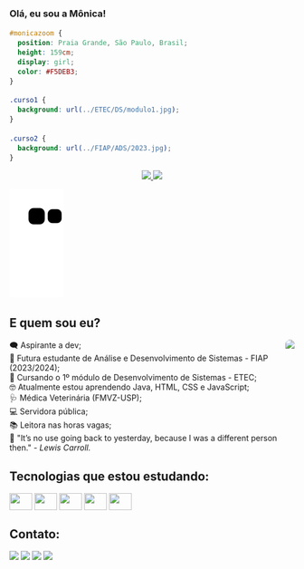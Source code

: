 ### Olá, eu sou a Mônica! 

~~~css
#monicazoom { 
  position: Praia Grande, São Paulo, Brasil; 
  height: 159cm; 
  display: girl; 
  color: #F5DEB3;
}

.curso1 {
  background: url(../ETEC/DS/modulo1.jpg);
}

.curso2 {
  background: url(../FIAP/ADS/2023.jpg);
}
~~~

<div>
<a href="https://github.com/monicaquintal">
<div align="center" style="display: inline_block">
  <img height="160em" src="https://github-readme-stats.vercel.app/api?username=monicaquintal&show_icons=true&theme=dracula&include_all_commits=true&count_private=true"/>
  <img height="160em" src="https://github-readme-stats.vercel.app/api/top-langs/?username=monicaquintal&layout=compact&langs_count=7&theme=dracula"/>
</div>

![Snake animation](https://github.com/monicaquintal/monicaquintal/blob/output/github-contribution-grid-snake.svg)
</a>
  
## E quem sou eu?
<img align="right" height="220" style="border-radius:70px;" src="https://i.imgur.com/Zh7Mwgq.gif">
<div>
🗨 Aspirante a dev; <br>
📝 Futura estudante de Análise e Desenvolvimento de Sistemas - FIAP (2023/2024); <br>
📔 Cursando o 1º módulo de Desenvolvimento de Sistemas - ETEC; <br>
🤓 Atualmente estou aprendendo Java, HTML, CSS e JavaScript; <br>
🩺 Médica Veterinária (FMVZ-USP); <br>
💻 Servidora pública; <br>
📚 Leitora nas horas vagas; <br>
💭 "It’s no use going back to yesterday, because I was a different person then." - <em>Lewis Carroll.</em>
<br>
</div>
  
## Tecnologias que estou estudando:
<div style="display: inline_block">
<img align="center" height="30" width="40" src="https://cdn.jsdelivr.net/gh/devicons/devicon/icons/java/java-original-wordmark.svg" />
<img align="center" height="30" width="40" src="https://cdn.jsdelivr.net/gh/devicons/devicon/icons/html5/html5-original-wordmark.svg" />
<img align="center" height="30" width="40" src="https://cdn.jsdelivr.net/gh/devicons/devicon/icons/css3/css3-original-wordmark.svg" />
<img align="center" height="30" width="40" src="https://cdn.jsdelivr.net/gh/devicons/devicon/icons/bootstrap/bootstrap-original.svg" />
<img align="center" height="30" width="40" src="https://cdn.jsdelivr.net/gh/devicons/devicon/icons/javascript/javascript-original.svg" />
</div>

## Contato:
<div style="display: inline_block">
<a href="https://instagram.com/monicazoom" target="_blank"><img src="https://img.shields.io/badge/-Instagram-%23E4405F?style=for-the-badge&logo=instagram&logoColor=white" target="_blank"></a>
<a href = "monica.zoom@gmail.com"><img src="https://img.shields.io/badge/Gmail-D14836?style=for-the-badge&logo=gmail&logoColor=white" target="_blank"></a>
<a href="https://www.linkedin.com/in/monicaquintal" target="_blank"><img src="https://img.shields.io/badge/-LinkedIn-%230077B5?style=for-the-badge&logo=linkedin&logoColor=white" target="_blank"></a>  
<a href="https://codepen.io/monicazoom"><img src="https://img.shields.io/badge/Codepen-000000?style=for-the-badge&logo=codepen&logoColor=white" target="_blank" /></a>
</div>

<!--
**monicaquintal/monicaquintal** is a ✨ _special_ ✨ repository because its `README.md` (this file) appears on your GitHub profile.

Here are some ideas to get you started:

- 🔭 I’m currently working on ...
- 🌱 I’m currently learning ...
- 👯 I’m looking to collaborate on ...
- 🤔 I’m looking for help with ...
- 💬 Ask me about ...
- 📫 How to reach me: ...
- 😄 Pronouns: ...
- ⚡ Fun fact: ...

<img align="right" height="160" style="border-radius:200px;" src="https://campuscode-site.s3-sa-east-1.amazonaws.com/newsletter/wfh_diapassando.gif">
<img align="right" height="260" style="border-radius:70px;" src="https://i.imgur.com/Zh7Mwgq.gif">
<img align="right" height="160em" style="border-radius:70px;" src=https://c.tenor.com/DBqjevyA2o4AAAAM/bongo-cat-codes.gif>

-->

